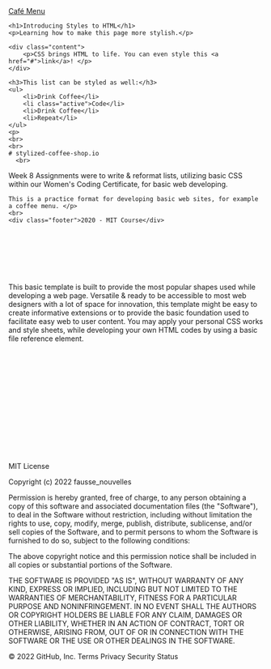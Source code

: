 <html>

<head>
    <a href="https://faussenouvelles.github.io/stylized-coffee-shop.io/"> Café Menu</a>
    <link rel="stylesheet" href="./Introducing Styles to HMTL.css">
</head>

<body id="main">

    <h1>Introducing Styles to HTML</h1>
    <p>Learning how to make this page more stylish.</p>

    <div class="content">
        <p>CSS brings HTML to life. You can even style this <a href="#">link</a>! </p>
    </div>

    <h3>This list can be styled as well:</h3>
    <ul>
        <li>Drink Coffee</li>
        <li class="active">Code</li>
        <li>Drink Coffee</li>
        <li>Repeat</li>
    </ul>
    <p>
    <br>
    <br>
    # stylized-coffee-shop.io
      <br>
Week 8 Assignments were to write & reformat lists, utilizing basic CSS within our Women's Coding Certificate, for basic web developing.

    This is a practice format for developing basic web sites, for example a coffee menu. </p>
    <br>
    <div class="footer">2020 - MIT Course</div>
</body>
       <br>
       <br>
       <br>
       <br>
       <br>
       <br>
    This basic template is built to provide the most popular shapes used while developing a web page. Versatile & ready to be accessible to most web designers with a lot of space for innovation, this template might be easy to create informative extensions or to provide the basic foundation used to facilitate easy web to user content. You may apply your personal CSS works and style sheets, while developing your own HTML codes by using a basic file reference element. 
       <br>
       <br>
       <br>
       <br>
       <br>
       <br>
       <br>
       <br>
       <br>
       <br>
       <br>
       <br>
       <br>
       <br>

MIT License

Copyright (c) 2022 fausse_nouvelles

Permission is hereby granted, free of charge, to any person obtaining a copy
of this software and associated documentation files (the "Software"), to deal
in the Software without restriction, including without limitation the rights
to use, copy, modify, merge, publish, distribute, sublicense, and/or sell
copies of the Software, and to permit persons to whom the Software is
furnished to do so, subject to the following conditions:

The above copyright notice and this permission notice shall be included in all
copies or substantial portions of the Software.

THE SOFTWARE IS PROVIDED "AS IS", WITHOUT WARRANTY OF ANY KIND, EXPRESS OR
IMPLIED, INCLUDING BUT NOT LIMITED TO THE WARRANTIES OF MERCHANTABILITY,
FITNESS FOR A PARTICULAR PURPOSE AND NONINFRINGEMENT. IN NO EVENT SHALL THE
AUTHORS OR COPYRIGHT HOLDERS BE LIABLE FOR ANY CLAIM, DAMAGES OR OTHER
LIABILITY, WHETHER IN AN ACTION OF CONTRACT, TORT OR OTHERWISE, ARISING FROM,
OUT OF OR IN CONNECTION WITH THE SOFTWARE OR THE USE OR OTHER DEALINGS IN THE
SOFTWARE.

</html>
© 2022 GitHub, Inc.
Terms
Privacy
Security
Status

